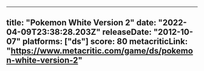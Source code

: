 
---
title: "Pokemon White Version 2"
date: "2022-04-09T23:38:28.203Z"
releaseDate: "2012-10-07"
platforms: ["ds"]
score: 80
metacriticLink: "https://www.metacritic.com/game/ds/pokemon-white-version-2"
---

